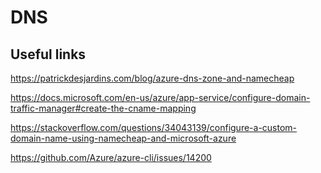 # DNS

## Useful links

https://patrickdesjardins.com/blog/azure-dns-zone-and-namecheap

https://docs.microsoft.com/en-us/azure/app-service/configure-domain-traffic-manager#create-the-cname-mapping

https://stackoverflow.com/questions/34043139/configure-a-custom-domain-name-using-namecheap-and-microsoft-azure

https://github.com/Azure/azure-cli/issues/14200